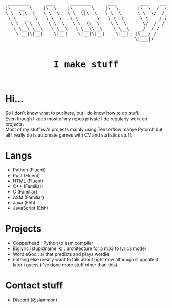 <br>
<pre align="center">
 ________      ___      ________      ___         ___    ___ 
|\   __  \    |\  \    |\   __  \    |\  \       |\  \  /  /|
\ \  \|\  \   \ \  \   \ \  \|\  \   \ \  \      \ \  \/  / /
 \ \   __  \   \ \  \   \ \   _  _\   \ \  \      \ \    / / 
  \ \  \ \  \   \ \  \   \ \  \\  \|   \ \  \      \/  /  /  
   \ \__\ \__\   \ \__\   \ \__\\ _\    \ \__\   __/  / /    
    \|__|\|__|    \|__|    \|__|\|__|    \|__|| |\___/ /     
                                                \|___|/      
  <h1>I make stuff</h1>
</pre>
<!--i got the bubble letter idea from https://github.com/lmstudio-ai/.github/tree/main/profile -->

# Hi...
So I don't know what to put here, but I do know how to do stuff.<br>
Even though I keep most of my repos private I do regularly work on projects.<br>
Most of my stuff is AI projects mainly using Tensorflow mabye Pytorch but all I really do is automate games with CV and statistics stuff.

# Langs
- Python (Fluent)
- Rust (Fluent)
- HTML (Fluent)
- C++ (Familiar)
- C (Familiar)
- ASM (Familiar)
- Java (Ehh)
- JavaScript (Ehh)

# Projects
- Copperhead : Python to asm compiler
- Biglyric (stupidname ik) : architecture for a mp3 to lyrics model
- WordleGod : ai that predicts and plays wordle
- nothing else i really want to talk about right now although ill update it later i guess (i've done more stuff other than this)

# Contact stuff
- Discord (@slammon)
